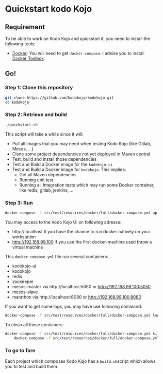 # Quickstart kodo Kojo

## Requirement

To be able to work on Kodo Kojo and quickstart it, you need to install the following tools:
* [Docker](https://www.docker.com/): You will need to get `docker-compose`. I advise you to install [Docker Toolbox](https://www.docker.com/products/docker-toolbox)

## Go!

### Step 1: Clone this repository
```bash
git clone https://github.com/kodokojo/kodokojo.git
cd kodokojo
```

### Step 2: Retrieve and build
```bash
./quickstart.sh
```

This script will take a while since it will:
* Pull all images that you may need when testing Kodo Kojo (like Gitlab, Mesos, ...).
* Clone some project dependencies not yet deployed in Maven central
* Test, build and install those dependencies
* Test and Build a Docker image for the `kodokojo-ui`
* Test and Build a Docker image for `kodokojo`. This implies:
  * Get all Maven dependencies
  * Running unit test
  * Running all Integration tests which may run some Docker container, like redis, gitlab, jenkins, ...


### Step 3: Run
```bash
docker-compose -f src/test/resources/docker/full/docker-compose.yml up -d
```

You may access to the Kodo Kojo UI on following adresse:
 * http://localhost if you have the chance to run docker natively on your workstation
 * http://192.168.99.100 if you use the first docker-machine used throw a virtual machine

This `docker-compose.yml` file run several containers:
  * kodokojo-ui
  * kodokojo
  * redis
  * zookeeper
  * mesos-master via http://localhost:5050 or http://192.168.99.100:5050
  * mesos-slave
  * marathon via http://localhost:8080 or http://192.168.99.100:8080
  
If you want to get some logs, you may have use following command:

```bash
docker-compose -f src/test/resources/docker/full/docker-compose.yml log kodokojo     
```

To clean all those containers:
```bash
docker-compose -f src/test/resources/docker/full/docker-compose.yml kill && \
    docker-compose -f src/test/resources/docker/full/docker-compose.yml rm --force
```

### To go to fare
Each project which composes Kodo Kojo has a `build.sh`script which allows you to test and build them.
